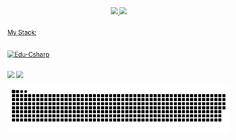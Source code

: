 <div align="center">
  <a href="https://github.com/EduGomesTI">
  <img height="180em" src="https://github-readme-stats.vercel.app/api?username=EduGomesTI&show_icons=true&theme=dracula&include_all_commits=true&count_private=true"/>
  <img height="180em" src="https://github-readme-stats.vercel.app/api/top-langs/?username=EduGomesTI&layout=compact&langs_count=7&theme=dracula"/>
</div>
  
  ##
  My Stack:
  <div style="display: inline_block"><br>
    <img align="center" alt="Edu-Csharp" src="https://devicons.dev.br/icons?icon=Azure,DotNet,Kubernetes,Docker,GithubActions,MongoDB,MySQL,PostgreSQL,Powershell,RabbitMQ&size=50&theme=dark&perline=10">    
  </div>
  
  
  ##
  
  <div> 
    <!--
  <a href="https://www.youtube.com/channel/UC_-uuuZbY0AAt9CViNzvc-Q" target="_blank"><img src="https://img.shields.io/badge/YouTube-FF0000?style=for-the-badge&logo=youtube&logoColor=white" target="_blank"></a>
  <a href="https://instagram.com/rafaballerini" target="_blank"><img src="https://img.shields.io/badge/-Instagram-%23E4405F?style=for-the-badge&logo=instagram&logoColor=white" target="_blank"></a>
 	<a href="https://www.twitch.tv/rafaballerinii" target="_blank"><img src="https://img.shields.io/badge/Twitch-9146FF?style=for-the-badge&logo=twitch&logoColor=white" target="_blank"></a>
 <a href="https://discord.gg/pDbY76q8Qf" target="_blank"><img src="https://img.shields.io/badge/Discord-7289DA?style=for-the-badge&logo=discord&logoColor=white" target="_blank">
-->
</a> 
  <a href = "mailto:edugometi@outlook.com"><img src="https://img.shields.io/badge/Microsoft_Outlook-0078D4?style=for-the-badge&logo=microsoft-outlook&logoColor=white" target="_blank"></a>
  <a href="https://www.linkedin.com/in/edu-gomes/" target="_blank"><img src="https://img.shields.io/badge/-LinkedIn-%230077B5?style=for-the-badge&logo=linkedin&logoColor=white" target="_blank"></a> 
  
   ![Snake animation](https://github.com/EduGomesTI/EduGomesTI/blob/output/github-contribution-grid-snake.svg)
  
</div>

